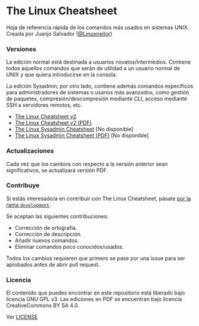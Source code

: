 # The Linux Cheatsheet

Hoja de referencia rápida de los comandos más usados en sistemas UNIX. Creada por Juanjo Salvador ([@Linuxneitor](http://twitter.com/Linuxneitor))

### Versiones

La edición normal está destinada a usuarios novatos/intermedios. Contiene todos aquellos comandos que serán de utilidad a un usuario normal de UNIX y que quiera introducirse en la consola.

La edición Sysadmin, por otro lado, contiene además comandos específicos para administradores de sistemas o usarios más avanzados, como gestión de paquetes, compresión/descompresión mediante CLI, acceso mediante SSH a servidores remotos, etc.

* [The Linux Cheatsheet v2](https://github.com/JuanjoSalvador/thelinuxcheatsheet/blob/master/thelinuxcheatsheet.md)
* [The Linux Cheatsheet v2 (PDF)](http://juanjosalvador.es/TheLinuxCheatsheet-v2.pdf)
* [The Linux Sysadmin Cheatsheet]() [No disponible]
* [The Linux Sysadmin Cheatsheet (PDF)]() [No disponible]
 
### Actualizaciones

Cada vez que los cambios con respecto a la versión anterior sean significativos, se actualizará versión PDF.

### Contribuye

Si estás interesado/a en contribuir con The Linux Cheatsheet, pásate [por la rama `development`](https://github.com/JuanjoSalvador/thelinuxcheatsheet/tree/development).

Se aceptan las siguientes contribuciones:

* Corrección de ortografía.
* Corrección de descripción.
* Añadir nuevos comandos.
* Eliminar comandos poco conocidos/usados.

Todos los cambios requieren que primero se pase por una issue para ser aprobados antes de abrir pull request.

### Licencia

El contenido que puedes encontrar en este repositorio está liberado bajo licencia GNU GPL v3.
Las ediciones en PDF se encuentran bajo licencia CreativeCommons BY SA 4.0.

Ver [LICENSE](https://github.com/JuanjoSalvador/thelinuxcheatsheet/blob/master/LICENSE)
